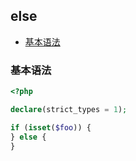 ## else

* [基本语法](#基本语法)

### 基本语法

```php
<?php

declare(strict_types = 1);

if (isset($foo)) {
} else {
}

```

